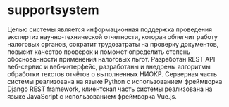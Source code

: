 # supportsystem
Целью  системы является информационная поддержка проведения экспертиз научно-технической отчетности, которая облегчит работу налоговых органов, сократит трудозатраты на проверку документов, повысит качество проверок и поможет определить степень обоснованности применения налоговых льгот. Разработан REST API веб-сервис и веб-интерфейс, разработаны и внедрены алгоритмы обработки текстов отчётов о выполненных НИОКР. Серверная часть системы реализована на языке Python с использованием фреймворка Django REST framework, клиентская часть системы реализована на языке JavaScript с использованием фреймворка Vue.js.
